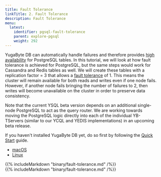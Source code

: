 ```yaml
---
title: Fault Tolerance
linkTitle: 2. Fault Tolerance
description: Fault Tolerance
menu:
  latest:
    identifier: pgsql-fault-tolerance
    parent: explore-pgsql
    weight: 292
---
```


YugaByte DB can automatically handle failures and therefore provides [high availability](../../../architecture/core-functions/high-availability/) for PostgreSQL tables. In this tutorial, we will look at how fault tolerance is achieved for PostgreSQL, but the same steps would work for Cassandra and Redis tables as well. We will create these tables with a replication factor = 3 that allows a [fault tolerance](../../../architecture/concepts/replication/) of 1. This means the cluster will remain available for both reads and writes even if one node fails. However, if another node fails bringing the number of failures to 2, then writes will become unavailable on the cluster in order to preserve data consistency.

Note that the current YSQL beta version depends on an additional single-node PostgreSQL to act as the query router. We are working towards moving the PostgreSQL logic directly into each of the individual YB-TServers (similar to our YCQL and YEDIS implementations) in an upcoming beta release.

If you haven't installed YugaByte DB yet, do so first by following the [Quick Start](../../../quick-start/install/) guide.

<ul class="nav nav-tabs nav-tabs-yb">
  <li >
    <a href="#macos" class="nav-link active" id="macos-tab" data-toggle="tab" role="tab" aria-controls="macos" aria-selected="true">
      <i class="fab fa-apple" aria-hidden="true"></i>
      macOS
    </a>
  </li>
  <li>
    <a href="#linux" class="nav-link" id="linux-tab" data-toggle="tab" role="tab" aria-controls="linux" aria-selected="false">
      <i class="fab fa-linux" aria-hidden="true"></i>
      Linux
    </a>
  </li>
  <!--
  <li>
    <a href="#docker" class="nav-link" id="docker-tab" data-toggle="tab" role="tab" aria-controls="docker" aria-selected="false">
      <i class="fab fa-docker" aria-hidden="true"></i>
      Docker
    </a>
  </li>
  -->
</ul>

<div class="tab-content">
  <div id="macos" class="tab-pane fade show active" role="tabpanel" aria-labelledby="macos-tab">
    {{% includeMarkdown "binary/fault-tolerance.md" /%}}
  </div>
  <div id="linux" class="tab-pane fade" role="tabpanel" aria-labelledby="linux-tab">
    {{% includeMarkdown "binary/fault-tolerance.md" /%}}
  </div>
   <!--
  <div id="docker" class="tab-pane fade" role="tabpanel" aria-labelledby="docker-tab">
    {{% includeMarkdown "docker/fault-tolerance.md" /%}}
  </div>
  -->
</div>
